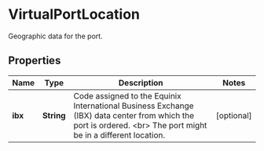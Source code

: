 

# VirtualPortLocation

Geographic data for the port.

## Properties

| Name | Type | Description | Notes |
|------------ | ------------- | ------------- | -------------|
|**ibx** | **String** | Code assigned to the Equinix International Business Exchange (IBX) data center from which the port is ordered. &lt;br&gt; The port might be in a different location. |  [optional] |



